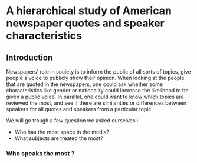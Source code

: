 <script src="https://cdn.plot.ly/plotly-2.6.3.min.js"></script>
# A hierarchical study of American newspaper quotes and speaker characteristics

## Introduction

Newspapers’ role in society is to inform the public of all sorts of topics, give people a voice to publicly show their opinion. When looking at the people that are quoted in the newspapers, one could ask whether some characteristics like gender or nationality could increase the likelihood to be given a public voice. In parallel, one could  want to know which topics are reviewed the most, and see if there are similarities or differences between speakers for all quotes and speakers from a particular topic. 

We will go trough a few question we asked ourselves : 
- Who has the most space in the media? 
- What subjects are treated the most? 

### Who speaks the most ? 
<div markdown="0">
    <div id="1">
    </div>
    <style>
    
@property --num {
  syntax: "<integer>";
  initial-value: 0;
  inherits: false;
}

div#1 {
  animation: counter 5s infinite alternate ease-in-out;
  counter-reset: num var(--num);
  font: 800 40px system-ui;
  padding: 2rem;
}
div#1::after {
  content: counter(num)+"%";
}

@keyframes counter {
  from {
    --num: 0;
  }
  to {
    --num: 100;
  }
}
    </style
</div>
    
Behind this, we found out that a lot of speakers a not americans : 

{% include_relative base__nationality_couting.html %}

Gender equality is still not there.        
{% include_relative base__gender_couting.html %}


{% include_relative base__occupation_counting.html %}

## Let's concentrate on economics topics : 
We've started by manully selecting some words related to economics.
{% include_relative wordcloud.html %}
We could then automatically select economic topics among the BERTopic generated ones and finally have XXX quotes characterised as "related to economics".
      
 
{% include_relative in_eco_topic__nationality_couting.html %}

{% include_relative in_eco_topics__gender_couting.html %}
 Gender inequality is very high in this fields !

 
{% include_relative in_eco_topics__occupation_counting.html %}
        
### Does it impact Economics ? 

{% include_relative dowjones1.html %}

{% include_relative dowjones_vs_quotes_2015-01-01-2020-04-16_.html %}
    
